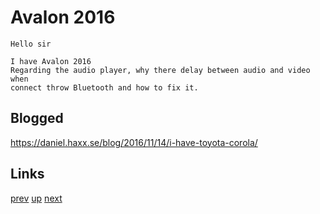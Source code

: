 # Avalon 2016

    Hello sir

    I have Avalon 2016
    Regarding the audio player, why there delay between audio and video when
    connect throw Bluetooth and how to fix it.
    
## Blogged

<https://daniel.haxx.se/blog/2016/11/14/i-have-toyota-corola/>

## Links

[prev](2016-04-22.md) [up](../) [next](../2017/2017-09-20.md)
